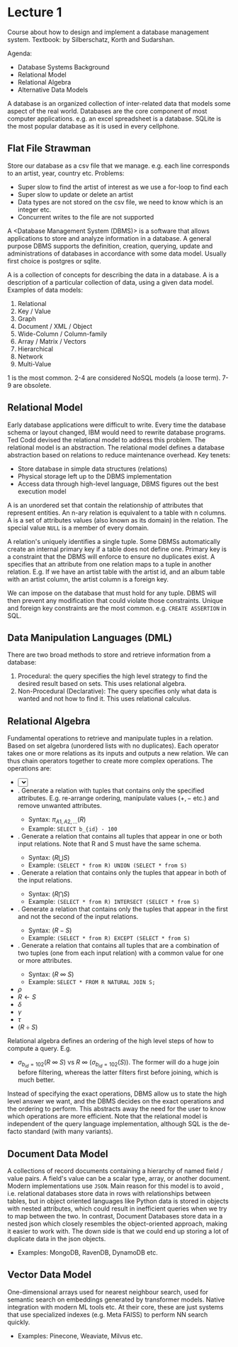 # Lecture 1

Course about how to design and implement a database management system. Textbook: <Database System Concepts> by Silberschatz, Korth and Sudarshan. 

Agenda:
- Database Systems Background
- Relational Model
- Relational Algebra
- Alternative Data Models

A database is an organized collection of inter-related data that models some aspect of the real world. Databases are the core component of most computer applications. e.g. an excel spreadsheet is a database. SQLite is the most popular database as it is used in every cellphone. 

## Flat File Strawman

Store our database as a csv file that we manage. e.g. each line corresponds to an artist, year, country etc. Problems:
- Super slow to find the artist of interest as we use a for-loop to find each
- Super slow to update or delete an artist
- Data types are not stored on the csv file, we need to know which is an integer etc.
- Concurrent writes to the file are not supported

A <Database Management System (DBMS)> is a software that allows applications to store and analyze information in a database. A general purpose DBMS supports the definition, creation, querying, update and administrations of databases in accordance with some data model. Usually first choice is postgres or sqlite.

A <data model> is a collection of concepts for describing the data in a database. A <schema> is a description of a particular collection of data, using a given data model. Examples of data models:
1. Relational
2. Key / Value 
3. Graph
4. Document / XML / Object
5. Wide-Column / Column-family
6. Array / Matrix / Vectors
7. Hierarchical
8. Network
9. Multi-Value

1 is the most common. 2-4 are considered NoSQL models (a loose term). 7-9 are obsolete.

## Relational Model

Early database applications were difficult to write. Every time the database schema or layout changed, IBM would need to rewrite database programs. Ted Codd devised the relational model to address this problem. The relational model is an abstraction. The relational model defines a database abstraction based on relations to reduce maintenance overhead. Key tenets:
- Store database in simple data structures (relations)
- Physical storage left up to the DBMS implementation
- Access data through high-level language, DBMS figures out the best execution model

A <relation> is an unordered set that contain the relationship of attributes that represent entities. An n-ary relation is equivalent to a table with n columns. A <tuple> is a set of attributes values (also known as its domain) in the relation. The special value `NULL` is a member of every domain.

A relation's <primary key> uniquely identifies a single tuple. Some DBMSs automatically create an internal primary key if a table does not define one. Primary key is a constraint that the DBMS will enforce to ensure no duplicates exist. A <foreign key> specifies that an attribute from one relation maps to a tuple in another relation. E.g. If we have an artist table with the artist id, and an album table with an artist column, the artist column is a foreign key.

We can impose <constraints> on the database that must hold for any tuple. DBMS will then prevent any modification that could violate those constraints. Unique and foreign key constraints are the most common. e.g. `CREATE ASSERTION` in SQL. 

## Data Manipulation Languages (DML)

There are two broad methods to store and retrieve information from a database:
1. Procedural: the query specifies the high level strategy to find the desired result based on sets. This uses relational algebra.
2. Non-Procedural (Declarative): The query specifies only what data is wanted and not how to find it. This uses relational calculus.

## Relational Algebra

Fundamental operations to retrieve and manipulate tuples in a relation. Based on set algebra (unordered lists with no duplicates). Each operator takes one or more relations as its inputs and outputs a new relation. We can thus chain operators together to create more complex operations. The operations are:

- <SELECT>. Choose a subset of the tuples from a relation that satisfies a selection predicate (filter). Predicates act as filters to retain only tuples that fulfill the qualifying requirement. We can combine multiple predicates using conjunctions / disjunctions.
    - Syntax: $\sigma_{predicate}(R)$
    - `SELECT * from TABLE where id="a"`
- <PROJECTION>. Generate a relation with tuples that contains only the specified attributes. E.g. re-arrange ordering, manipulate values ($+,-$ etc.) and remove unwanted attributes.
    - Syntax: $\pi_{A1, A2, ...}(R)$
    - Example: `SELECT b_{id} - 100`
- <UNION>. Generate a relation that contains all tuples that appear in one or both input relations. Note that R and S must have the same schema.
    - Syntax: $(R \bigcup S)$
    - Example: `(SELECT * from R) UNION (SELECT * from S)`
- <INTERSECTION>. Generate a relation that contains only the tuples that appear in both of the input relations.
    - Syntax: $(R \bigcap S)$
    - Example: `(SELECT * from R) INTERSECT (SELECT * from S)`
- <DIFFERENCE>. Generate a relation that contains only the tuples that appear in the first and not the second of the input relations.
    - Syntax: $(R - S)$
    - Example: `(SELECT * from R) EXCEPT (SELECT * from S)`
- <JOIN>. Generate a relation that contains all tuples that are a combination of two tuples (one from each input relation) with a common value for one or more attributes.
    - Syntax: $(R \ \infty \ S)$
    - Example: `SELECT * FROM R NATURAL JOIN S;`
- <Rename> $\rho$
- <Assignment> $R \leftarrow S$
- <Duplicate Elimination> $\delta$
- <Aggregation> $\gamma$
- <Sorting> $\tau$
- <Division> $(R \div S)$

Relational algebra defines an ordering of the high level steps of how to compute a query. E.g.
- $\sigma_{b_{id}=102}(R \ \infty \ S)$ vs $R \ \infty \ (\sigma_{b_{id}=102}(S))$. The former will do a huge join before filtering, whereas the latter filters first before joining, which is much better.

Instead of specifying the exact operations, DBMS allow us to state the high level answer we want, and the DBMS decides on the exact operations and the ordering to perform. This abstracts away the need for the user to know which operations are more efficient. Note that the relational model is independent of the query language implementation, although SQL is the de-facto standard (with many variants).

## Document Data Model

A collections of record documents containing a hierarchy of named field / value pairs. A field's value can be a scalar type, array, or another document. Modern implementations use `JSON`. Main reason for this model is to avoid <relational object impedance msimatch>, i.e. relational databases store data in rows with relationships between tables, but in object oriented languages like Python data is stored in objects with nested attributes, which could result in inefficient queries when we try to map between the two. In contrast, Document Databases store data in a nested json which closely resembles the object-oriented approach, making it easier to work with. The down side is that we could end up storing a lot of duplicate data in the json objects.
- Examples: MongoDB, RavenDB, DynamoDB etc.

## Vector Data Model

One-dimensional arrays used for nearest neighbour search, used for semantic search on embeddings generated by transformer models. Native integration with modern ML tools etc. At their core, these are just systems that use specialized indexes (e.g. Meta FAISS) to perform NN search quickly.
- Examples: Pinecone, Weaviate, Milvus etc.